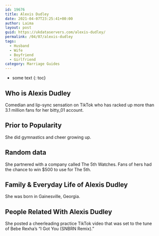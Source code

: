 ```yaml
---
id: 19676
title: Alexis Dudley
date: 2021-04-07T23:25:41+00:00
author: Laima
layout: post
guid: https://ukdataservers.com/alexis-dudley/
permalink: /04/07/alexis-dudley
tags:
  - Husband
  - Wife
  - Boyfriend
  - Girlfriend
category: Marriage Guides
---
```


* some text
{: toc}


## Who is Alexis Dudley
                  
                  
                  
Comedian and lip-sync sensation on TikTok who has racked up more than 3.1 million fans for her bitty_01 account. 
                  
              
            
              
            
                
                
                
## Prior to Popularity
                  
                  
                  
She did gymnastics and cheer growing up. 
                  
              
            
              
            
                
                
                
## Random data
                  
                  
                  
She partnered with a company called The 5th Watches. Fans of hers had the chance to win $500 to use for The 5th. 
                  
              
            
              
            
                
                
                
## Family & Everyday Life of Alexis Dudley
                  
                  
                  
She was born in Gainesville, Georgia. 
                  
              
            
              
            
                
                
                
## People Related With Alexis Dudley
                  
                  
                  
She posted a cheerleading practice TikTok video that was set to the tune of Bebe Rexha&#8217;s &#8220;I Got You (SNBRN Remix).&#8221; 
                  
              
            
              
            
                
              
            
              
              
            
            
              
            
          
          
          